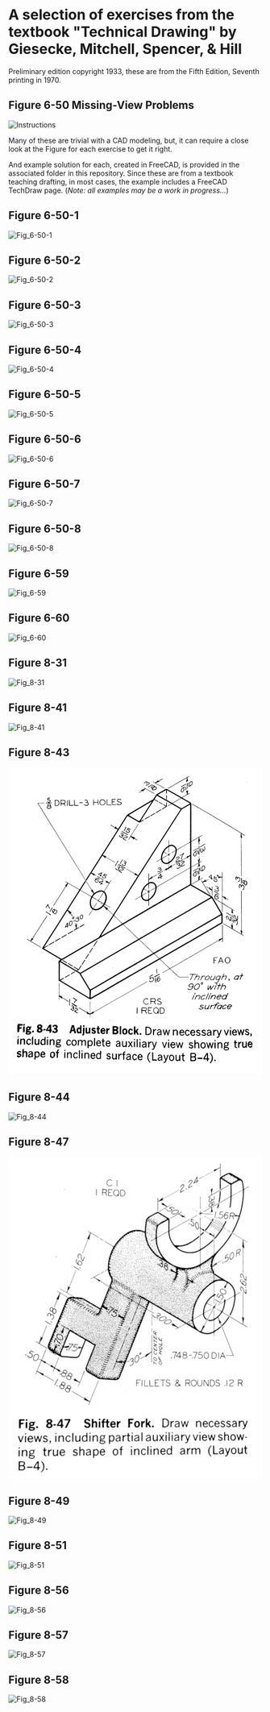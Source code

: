 # A selection of exercises from the textbook "Technical Drawing" by Giesecke, Mitchell, Spencer, & Hill

Preliminary edition copyright 1933, these are from the Fifth Edition, Seventh printing in 1970.

## Figure 6-50 Missing-View Problems
![Instructions](./Fig_6-50/Fig_6-50_Missing-View_Problems_Assignment.png)

Many of these are trivial with a CAD modeling, but, it can require a close look at the Figure for each exercise to get it right.

And example solution for each, created in FreeCAD, is provided in the associated folder in this repository. Since these are from a textbook teaching drafting, in most cases, the example includes a FreeCAD TechDraw page. (*Note: all examples may be a work in progress...*)

## Figure 6-50-1
![Fig_6-50-1](./Fig_6-50/Fig_6-50-1.png)
## Figure 6-50-2
![Fig_6-50-2](./Fig_6-50/Fig_6-50-2.png)
## Figure 6-50-3
![Fig_6-50-3](./Fig_6-50/Fig_6-50-3.png)
## Figure 6-50-4
![Fig_6-50-4](./Fig_6-50/Fig_6-50-4.png)
## Figure 6-50-5
![Fig_6-50-5](./Fig_6-50/Fig_6-50-5.png)
## Figure 6-50-6
![Fig_6-50-6](./Fig_6-50/Fig_6-50-6.png)
## Figure 6-50-7
![Fig_6-50-7](./Fig_6-50/Fig_6-50-7.png)
## Figure 6-50-8
![Fig_6-50-8](./Fig_6-50/Fig_6-50-8.png)
## Figure 6-59
![Fig_6-59](./Fig_6-59/Fig_6-59.png)
## Figure 6-60
![Fig_6-60](./Fig_6-60/Fig_6-60.jpg)
## Figure 8-31
![Fig_8-31](./Fig_8-31/Fig_8-31.png)
## Figure 8-41
![Fig_8-41](./Fig_8-41/Fig_8-41.png)
## Figure 8-43
![Fig_8-43](./Fig_8-43/Fig_8-43.png)
## Figure 8-44
![Fig_8-44](./Fig_8-44/Fig_8-44.png)
## Figure 8-47
![Fig_8-47](./Fig_8-47/Fig_8-47.png)
## Figure 8-49
![Fig_8-49](./Fig_8-49/Fig_8-49.png)
## Figure 8-51
![Fig_8-51](./Fig_8-51/Fig_8-51.png)
## Figure 8-56
![Fig_8-56](./Fig_8-56/Fig_8-56.png)
## Figure 8-57
![Fig_8-57](./Fig_8-57/Fig_8-57.png)
## Figure 8-58
![Fig_8-58](./Fig_8-58/Fig_8-58.png)

